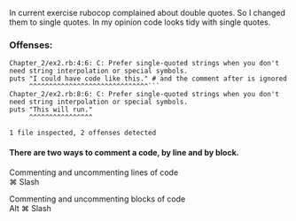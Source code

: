 In current exercise rubocop complained about double quotes. So I changed them to single quotes. In my opinion code looks tidy with single quotes.



### Offenses:

    Chapter_2/ex2.rb:4:6: C: Prefer single-quoted strings when you don't need string interpolation or special symbols.  
    puts "I could have code like this." # and the comment after is ignored  
         ^^^^^^^^^^^^^^^^^^^^^^^^^^^^^^```  
    Chapter_2/ex2.rb:8:6: C: Prefer single-quoted strings when you don't need string interpolation or special symbols.  
    puts "This will run."  
         ^^^^^^^^^^^^^^^^

    1 file inspected, 2 offenses detected



#### There are two ways to comment a code, by line and by block.  

Commenting and uncommenting lines of code  
⌘ Slash

Commenting and uncommenting blocks of code  
Alt ⌘ Slash


